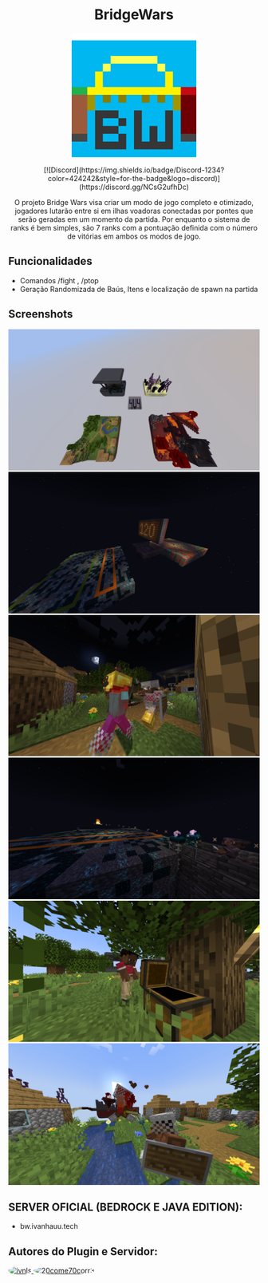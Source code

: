 <h1 align="center">BridgeWars</h1>

<p align="center">
    <img src="images/bw-logo.png" alt="Logo" width="250"/>
</p>

<div style="text-align: center">
    [![Discord](https://img.shields.io/badge/Discord-1234?color=424242&style=for-the-badge&logo=discord)](https://discord.gg/NCsG2ufhDc)
</div>

<p align="center">
    O projeto Bridge Wars visa criar um modo de jogo completo e otimizado, jogadores lutarão entre si em ilhas voadoras conectadas por pontes que serão geradas em um momento da partida.
    Por enquanto o sistema de ranks é bem simples, são 7 ranks com a pontuação definida com o número de vitórias em ambos os modos de jogo.
</p>

## Funcionalidades

- Comandos /fight <Modo de jogo>, /ptop <Modo de jogo> <Quantidade de players listadps>
- Geração Randomizada de Baús, Itens e localização de spawn na partida


## Screenshots

![App Screenshot](images/1.png)
![App Screenshot](images/14.png)
![App Screenshot](images/5.png)
![App Screenshot](images/16.png)
![App Screenshot](images/8.png)
![App Screenshot](images/13.png)



## SERVER OFICIAL (BEDROCK E JAVA EDITION):

- bw.ivanhauu.tech

## Autores do Plugin e Servidor:

<a style="border-radius: 50%;" href="https://www.github.com/ivnls">
    <img style="border-radius: 50%;" src="https://avatars.githubusercontent.com/u/165328590?s=400&u=344fe74461cdc9181478dfa7ae674ed5274a77fe&v=4" width="100" alt="ivnls" />
</a>
<a style="border-radius: 50%;" href="https://www.github.com/20come70corr3">
    <img style="border-radius: 50%;" src="https://avatars.githubusercontent.com/u/142798610?v=4" width="100" alt="20come70corr3" />
</a>

